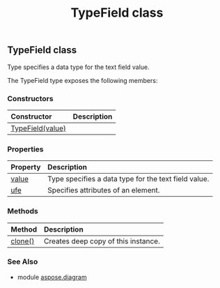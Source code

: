 ﻿---
title: TypeField class
second_title: Aspose.Diagram for Python via .NET API References
description: 
type: docs
weight: 2390
url: /python-net/aspose.diagram/typefield/
is_root: false
---

## TypeField class

Type specifies a data type for the text field value.



The TypeField type exposes the following members:

### Constructors
| Constructor | Description |
| :- | :- |
| [TypeField(value)](/diagram/python-net/aspose.diagram/typefield/__init__/#TypeFieldValue) |  |


### Properties
| Property | Description |
| :- | :- |
| [value](/diagram/python-net/aspose.diagram/typefield/value) | Type specifies a data type for the text field value. |
| [ufe](/diagram/python-net/aspose.diagram/typefield/ufe) | Specifies attributes of an element. |


### Methods
| Method | Description |
| :- | :- |
| [clone()](/diagram/python-net/aspose.diagram/typefield/clone/#) | Creates deep copy of this instance. |


### See Also

* module [aspose.diagram](../)
